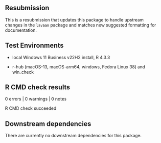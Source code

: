 ## Resubmission

This is a resubmission that updates this package to handle upstream changes in the `lavaan` package and matches new suggested formatting for documentation.

## Test Environments

* local Windows 11 Business v22H2 install, R 4.3.3

* r-hub (macOS-13, macOS-arm64, windows, Fedora Linux 38) and win_check

## R CMD check results
0 errors | 0 warnings | 0 notes

R CMD check succeeded

## Downstream dependencies
There are currently no downstream dependencies for this package.
